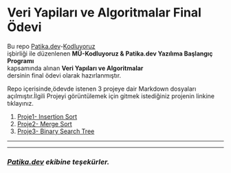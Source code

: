# Veri Yapiları ve Algoritmalar Final Ödevi
Bu repo [Patika.dev](https://www.patika.dev/tr/bootcamp)-[Kodluyoruz](https://kodluyoruz.org/tr/kodluyoruz/) </br>
işbirliği ile düzenlenen **MÜ-Kodluyoruz & Patika.dev Yazılıma Başlangıç Programı** </br>
kapsamında alınan **Veri Yapıları ve Algoritmalar** </br> dersinin final ödevi olarak hazırlanmıştır.

Repo içerisinde,ödevde istenen 3 projeye dair Markdown dosyaları açılmıştır.İlgili Projeyi görüntülemek için gitmek istediğiniz projenin linkine tıklayınız.
1. [Proje1- Insertion Sort](https://github.com/cimsitaleyna29/Veri_Yap-lar-_ve_Algoritmalar/blob/main/Insertionsort%20(3).md)
2. [Proje2- Merge Sort ](https://github.com/cimsitaleyna29/Veri_Yap-lar-_ve_Algoritmalar/blob/main/MergeSort.md)
3. [Proje3- Binary Search Tree]()

---
---
### ***[Patika.dev](https://www.patika.dev/tr) ekibine teşekürler.***

